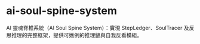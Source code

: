 # ai-soul-spine-system
AI 靈魂脊椎系統（AI Soul Spine System）：實現 StepLedger、SoulTracer 及反思推理的完整框架，提供可嫶例的推理鏈與自我反看模組。
